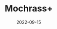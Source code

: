---
title: 'Mochrass+'
date: '2022-09-15' 
metatag: '' 
inventory: '0' 
draft: false 
# meta description 
shortDescripton: ''
description: 'Herb'
longdescription: ''
featured: True
# product Price
price: '100.0'
# Product Short Description
shortDescription: ''
productID: '6E75B489-0D27-ED11-9968-005056B3A416'
type: 'products'
category: 'Herb' 
thumnailproduct: 'https://aminsaddiquidawakhana.eralive.net/images/products/6E75B489-0D27-ED11-9968-005056B3A4161.png' 
images:
  - image: 'images/products/6E75B489-0D27-ED11-9968-005056B3A4161.png'  
Variants:
---
